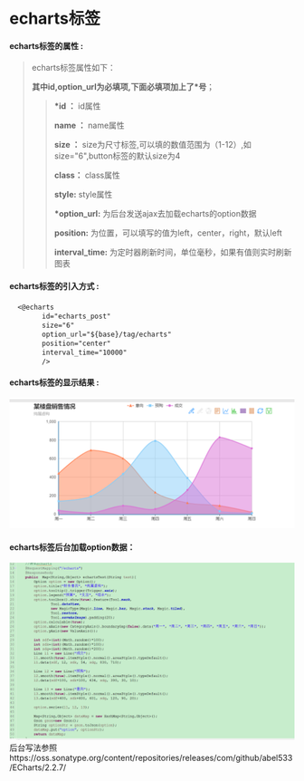 # echarts**标签**

#### echarts**标签的属性 :**

> echarts标签属性如下：
>
> **其中id,option_url为必填项,下面必填项加上了\*号**；
>
> > **\*id ：** id属性
> >
> > **name ：** name属性
> >
> > **size ：** size为尺寸标签,可以填的数值范围为（1-12）,如size="6",button标签的默认size为4
> >
> > **class：** class属性
> >
> > **style:** style属性
> >
> > **\*option_url:** 为后台发送ajax去加载echarts的option数据
> >
> > **position:** 为位置，可以填写的值为left，center，right，默认left
> >
> > **interval_time:** 为定时器刷新时间，单位毫秒，如果有值则实时刷新图表


#### echarts标签的引入方式 :

```
  <@echarts 
		id="echarts_post" 
		size="6" 
		option_url="${base}/tag/echarts" 
		position="center"
		interval_time="10000"		
		/>
```

#### echarts标签的显示结果 :

![](/assets/echarts1.png)

#### echarts标签后台加载option数据：
![](/assets/echart3.png)
后台写法参照https://oss.sonatype.org/content/repositories/releases/com/github/abel533/ECharts/2.2.7/


